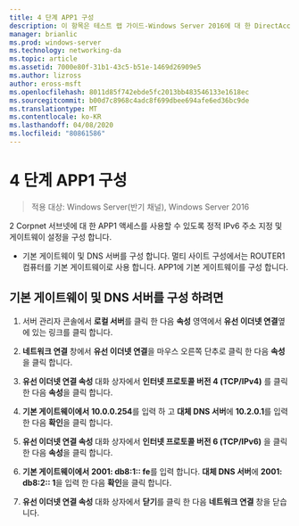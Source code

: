 ```yaml
---
title: 4 단계 APP1 구성
description: 이 항목은 테스트 랩 가이드-Windows Server 2016에 대 한 DirectAccess 멀티 사이트 배포 시연의 일부입니다.
manager: brianlic
ms.prod: windows-server
ms.technology: networking-da
ms.topic: article
ms.assetid: 7000e80f-31b1-43c5-b51e-1469d26909e5
ms.author: lizross
author: eross-msft
ms.openlocfilehash: 8011d85f742ebde5fc2013bb483546133e1618ec
ms.sourcegitcommit: b00d7c8968c4adc8f699dbee694afe6ed36bc9de
ms.translationtype: MT
ms.contentlocale: ko-KR
ms.lasthandoff: 04/08/2020
ms.locfileid: "80861586"
---
```

# <a name="step-4-configure-app1"></a>4 단계 APP1 구성

>적용 대상: Windows Server(반기 채널), Windows Server 2016

2 Corpnet 서브넷에 대 한 APP1 액세스를 사용할 수 있도록 정적 IPv6 주소 지정 및 게이트웨이 설정을 구성 합니다.  
  
- 기본 게이트웨이 및 DNS 서버를 구성 합니다. 멀티 사이트 구성에서는 ROUTER1 컴퓨터를 기본 게이트웨이로 사용 합니다. APP1에 기본 게이트웨이를 구성 합니다.  
  
## <a name="to-configure-the-default-gateway-and-dns-server"></a>기본 게이트웨이 및 DNS 서버를 구성 하려면  
  
1.  서버 관리자 콘솔에서 **로컬 서버**를 클릭 한 다음 **속성** 영역에서 **유선 이더넷 연결**옆에 있는 링크를 클릭 합니다.  
  
2.  **네트워크 연결** 창에서 **유선 이더넷 연결**을 마우스 오른쪽 단추로 클릭 한 다음 **속성**을 클릭 합니다.  
  
3.  **유선 이더넷 연결 속성** 대화 상자에서 **인터넷 프로토콜 버전 4 (TCP/IPv4)** 를 클릭 한 다음 **속성**을 클릭 합니다.  
  
4.  **기본 게이트웨이에서** **10.0.0.254**를 입력 하 고 **대체 DNS 서버**에 **10.2.0.1**를 입력 한 다음 **확인**을 클릭 합니다.  
  
5.  **유선 이더넷 연결 속성** 대화 상자에서 **인터넷 프로토콜 버전 6 (TCP/IPv6)** 을 클릭 한 다음 **속성**을 클릭 합니다.  
  
6.  **기본 게이트웨이에서** **2001: db8:1:: fe**를 입력 합니다. **대체 DNS 서버**에 **2001: db8:2:: 1**을 입력 한 다음 **확인**을 클릭 합니다.  
  
7.  **유선 이더넷 연결 속성** 대화 상자에서 **닫기**를 클릭 한 다음 **네트워크 연결** 창을 닫습니다.  
  


